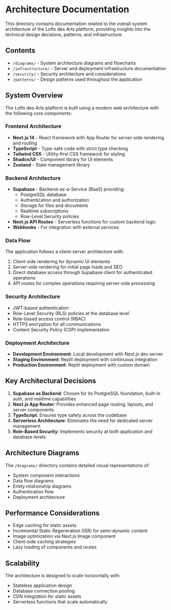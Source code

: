 # Architecture Documentation

This directory contains documentation related to the overall system architecture of the Lofts des Arts platform, providing insights into the technical design decisions, patterns, and infrastructure.

## Contents

- `/diagrams/` - System architecture diagrams and flowcharts
- `/infrastructure/` - Server and deployment infrastructure documentation
- `/security/` - Security architecture and considerations
- `/patterns/` - Design patterns used throughout the application

## System Overview

The Lofts des Arts platform is built using a modern web architecture with the following core components:

### Frontend Architecture

- **Next.js 14** - React framework with App Router for server-side rendering and routing
- **TypeScript** - Type-safe code with strict type checking
- **Tailwind CSS** - Utility-first CSS framework for styling
- **Shadcn/UI** - Component library for UI elements
- **Zustand** - State management library

### Backend Architecture

- **Supabase** - Backend-as-a-Service (BaaS) providing:
  - PostgreSQL database
  - Authentication and authorization
  - Storage for files and documents
  - Realtime subscriptions
  - Row-Level Security policies
- **Next.js API Routes** - Serverless functions for custom backend logic
- **Webhooks** - For integration with external services

### Data Flow

The application follows a client-server architecture with:
1. Client-side rendering for dynamic UI elements
2. Server-side rendering for initial page loads and SEO
3. Direct database access through Supabase client for authenticated operations
4. API routes for complex operations requiring server-side processing

### Security Architecture

- JWT-based authentication
- Row-Level Security (RLS) policies at the database level
- Role-based access control (RBAC)
- HTTPS encryption for all communications
- Content Security Policy (CSP) implementation

### Deployment Architecture

- **Development Environment**: Local development with Next.js dev server
- **Staging Environment**: Replit deployment with continuous integration
- **Production Environment**: Replit deployment with custom domain

## Key Architectural Decisions

1. **Supabase as Backend**: Chosen for its PostgreSQL foundation, built-in auth, and realtime capabilities
2. **Next.js App Router**: Provides enhanced page routing, layouts, and server components
3. **TypeScript**: Ensures type safety across the codebase
4. **Serverless Architecture**: Eliminates the need for dedicated server management
5. **Role-Based Security**: Implements security at both application and database levels

## Architecture Diagrams

The `/diagrams/` directory contains detailed visual representations of:

- System component interactions
- Data flow diagrams
- Entity relationship diagrams
- Authentication flow
- Deployment architecture

## Performance Considerations

- Edge caching for static assets
- Incremental Static Regeneration (ISR) for semi-dynamic content
- Image optimization via Next.js Image component
- Client-side caching strategies
- Lazy loading of components and routes

## Scalability

The architecture is designed to scale horizontally with:

- Stateless application design
- Database connection pooling
- CDN integration for static assets
- Serverless functions that scale automatically 